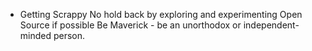 - Getting Scrappy
  No hold back by exploring and experimenting
  Open Source if possible
  Be Maverick - be an unorthodox or independent-minded person.